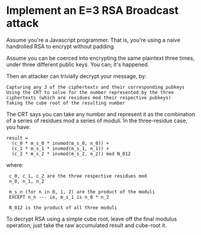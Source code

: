 
# Implement an E=3 RSA Broadcast attack

Assume you're a Javascript programmer. That is, you're using a naive handrolled RSA to encrypt without padding.

Assume you can be coerced into encrypting the same plaintext three times, under three different public keys. You can; it's happened.

Then an attacker can trivially decrypt your message, by:

    Capturing any 3 of the ciphertexts and their corresponding pubkeys
    Using the CRT to solve for the number represented by the three ciphertexts (which are residues mod their respective pubkeys)
    Taking the cube root of the resulting number

The CRT says you can take any number and represent it as the combination of a series of residues mod a series of moduli. In the three-residue case, you have:
```
result =
  (c_0 * m_s_0 * invmod(m_s_0, n_0)) +
  (c_1 * m_s_1 * invmod(m_s_1, n_1)) +
  (c_2 * m_s_2 * invmod(m_s_2, n_2)) mod N_012
```
where:
```
 c_0, c_1, c_2 are the three respective residues mod
 n_0, n_1, n_2

 m_s_n (for n in 0, 1, 2) are the product of the moduli
 EXCEPT n_n --- ie, m_s_1 is n_0 * n_2

 N_012 is the product of all three moduli
```
To decrypt RSA using a simple cube root, leave off the final modulus operation; just take the raw accumulated result and cube-root it.
